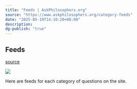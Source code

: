 ```yaml
---
title: "Feeds | AskPhilosophers.org"
source: "https://www.askphilosophers.org/category-feeds"
date: "2025-05-19T14:10:20+08:00"
description:
dg-publish: "true"
---
```

## Feeds

[source](https://www.askphilosophers.org/category-feeds)

[![](https://www.askphilosophers.org/sites/all/themes/mothership_philosophers/images/AP-logo-2x-2.png)](http://www.askphilosophers.org/)

Here are feeds for each category of questions on the site.
